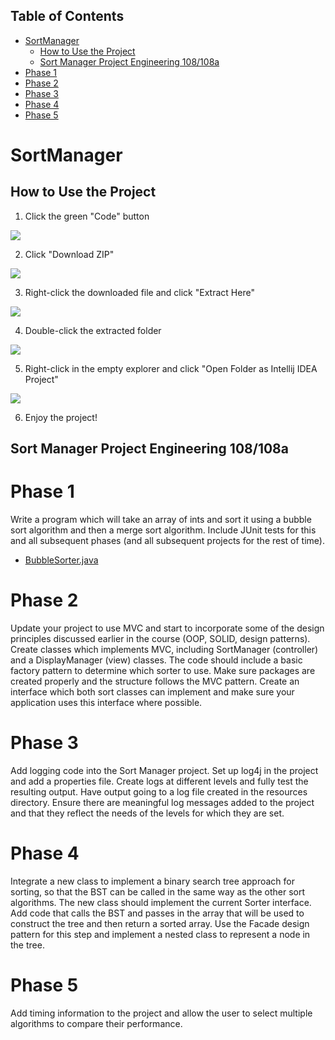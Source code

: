 ## Table of Contents
- [SortManager](#sortmanager)
    * [How to Use the Project](#how-to-use-the-project)
    * [Sort Manager Project Engineering 108/108a](#sort-manager-project-engineering-108-108a)
- [Phase 1](#phase-1)
- [Phase 2](#phase-2)
- [Phase 3](#phase-3)
- [Phase 4](#phase-4)
- [Phase 5](#phase-5)

# SortManager
## How to Use the Project

1. Click the green "Code" button 

![](https://i.imgur.com/NJJEAcF.png)

2. Click "Download ZIP"

![](https://i.imgur.com/oIFRjQE.png)

3. Right-click the downloaded file and click "Extract Here"

![](https://i.imgur.com/MsepGvG.png)

4. Double-click the extracted folder

![](https://i.imgur.com/MDUlzSy.png)

5. Right-click in the empty explorer and click "Open Folder as Intellij IDEA Project"

![](https://i.imgur.com/QjeuY1U.png)

6. Enjoy the project!

## Sort Manager Project Engineering 108/108a
# Phase 1

Write a program which will take an array of ints and sort it using a bubble sort algorithm and then a merge sort algorithm. Include JUnit tests for this and all subsequent phases (and all subsequent projects for the rest of time).

- [BubbleSorter.java](../main/src/main/java/com/jgilbride/sorting/model/BubbleSorter.java)

# Phase 2
Update your project to use MVC and start to incorporate some of the design principles discussed earlier in the course (OOP, SOLID, design patterns). Create classes which implements MVC, including SortManager (controller) and a DisplayManager (view) classes. The code should include a basic factory pattern to determine which sorter to use. Make sure packages are created properly and the structure follows the MVC pattern. Create an interface which both sort classes can implement and make sure your application uses this interface where possible.

# Phase 3
Add logging code into the Sort Manager project. Set up log4j in the project and add a properties file. Create logs at different levels and fully test the resulting output. Have output going to a log file created in the resources directory. Ensure there are meaningful log messages added to the project and that they reflect the needs of the levels for which they are set.

# Phase 4
Integrate a new class to implement a binary search tree approach for sorting, so that the BST can be called in the same way as the other sort algorithms. The new class should implement the current Sorter interface. Add code that calls the BST and passes in the array that will be used to construct the tree and then return a sorted array. Use the Facade design pattern for this step and implement a nested class to represent a node in the tree.

# Phase 5
Add timing information to the project and allow the user to select multiple algorithms to compare their performance.
